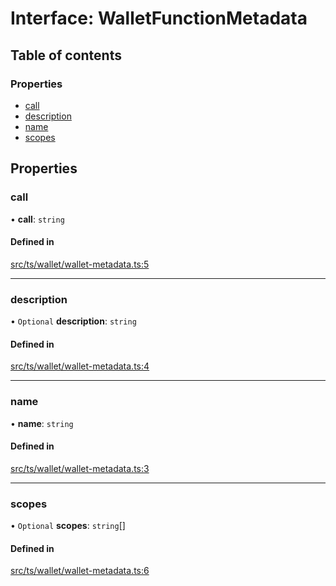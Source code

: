# Interface: WalletFunctionMetadata

## Table of contents

### Properties

- [call](WalletFunctionMetadata.md#call)
- [description](WalletFunctionMetadata.md#description)
- [name](WalletFunctionMetadata.md#name)
- [scopes](WalletFunctionMetadata.md#scopes)

## Properties

### call

• **call**: `string`

#### Defined in

[src/ts/wallet/wallet-metadata.ts:5](https://gitlab.com/i3-market/code/wp3/t3.2/i3m-wallet-monorepo/-/blob/f95e420/packages/base-wallet/src/ts/wallet/wallet-metadata.ts#L5)

___

### description

• `Optional` **description**: `string`

#### Defined in

[src/ts/wallet/wallet-metadata.ts:4](https://gitlab.com/i3-market/code/wp3/t3.2/i3m-wallet-monorepo/-/blob/f95e420/packages/base-wallet/src/ts/wallet/wallet-metadata.ts#L4)

___

### name

• **name**: `string`

#### Defined in

[src/ts/wallet/wallet-metadata.ts:3](https://gitlab.com/i3-market/code/wp3/t3.2/i3m-wallet-monorepo/-/blob/f95e420/packages/base-wallet/src/ts/wallet/wallet-metadata.ts#L3)

___

### scopes

• `Optional` **scopes**: `string`[]

#### Defined in

[src/ts/wallet/wallet-metadata.ts:6](https://gitlab.com/i3-market/code/wp3/t3.2/i3m-wallet-monorepo/-/blob/f95e420/packages/base-wallet/src/ts/wallet/wallet-metadata.ts#L6)
